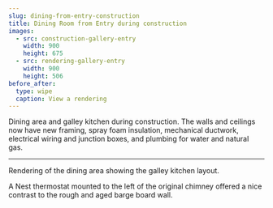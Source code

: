```yaml
---
slug: dining-from-entry-construction
title: Dining Room from Entry during construction
images:
  - src: construction-gallery-entry
    width: 900
    height: 675
  - src: rendering-gallery-entry
    width: 900
    height: 506
before_after:
  type: wipe
  caption: View a rendering
---
```

Dining area and galley kitchen during construction. The walls and ceilings now have new framing, spray foam insulation, mechanical ductwork, electrical wiring and junction boxes, and plumbing for water and natural gas.

<hr>

Rendering of the dining area showing the galley kitchen layout.

A Nest thermostat mounted to the left of the original chimney offered a nice contrast to the rough and aged barge board wall.